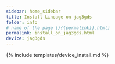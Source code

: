 ```yaml
---
sidebar: home_sidebar
title: Install Lineage on jag3gds
folder: info
# name of the page (/{{permalink}}.html)
permalink: install_on_jag3gds.html
device: jag3gds
---
```

{% include templates/device_install.md %}
